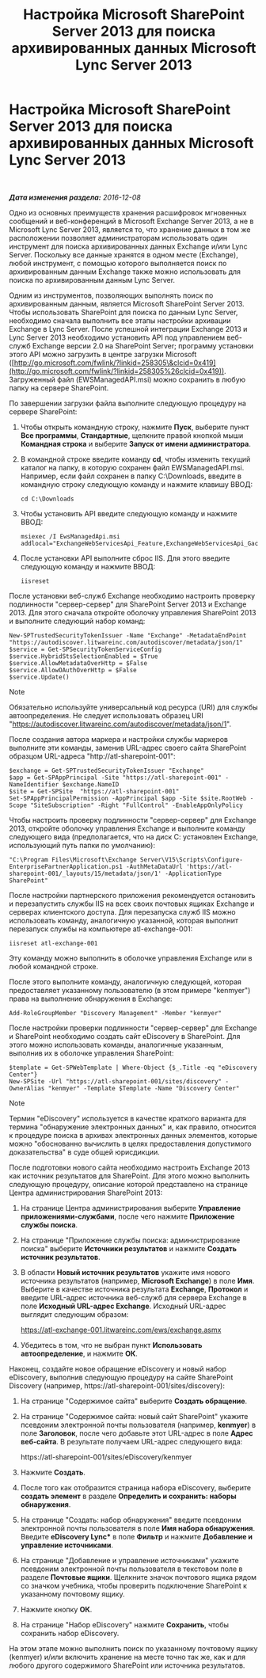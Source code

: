 ﻿---
title: Настройка Microsoft SharePoint Server 2013 для поиска архивированных данных Microsoft Lync Server 2013
TOCTitle: Настройка Microsoft SharePoint Server 2013 для поиска архивированных данных Microsoft Lync Server 2013
ms:assetid: 17f49365-8778-4962-a41b-f96faf6902f1
ms:mtpsurl: https://technet.microsoft.com/ru-ru/library/JJ687978(v=OCS.15)
ms:contentKeyID: 49887881
ms.date: 12/10/2016
mtps_version: v=OCS.15
ms.translationtype: HT
---

# Настройка Microsoft SharePoint Server 2013 для поиска архивированных данных Microsoft Lync Server 2013

 

_**Дата изменения раздела:** 2016-12-08_

Одно из основных преимуществ хранения расшифровок мгновенных сообщений и веб-конференций в Microsoft Exchange Server 2013, а не в Microsoft Lync Server 2013, является то, что хранение данных в том же расположении позволяет администраторам использовать один инструмент для поиска архивированных данных Exchange и/или Lync Server. Поскольку все данные хранятся в одном месте (Exchange), любой инструмент, с помощью которого выполняется поиск по архивированным данным Exchange также можно использовать для поиска по архивированным данным Lync Server.

Одним из инструментов, позволяющих выполнять поиск по архивированным данным, является Microsoft SharePoint Server 2013. Чтобы использовать SharePoint для поиска по данным Lync Server, необходимо сначала выполнить все этапы настройки архивации Exchange в Lync Server. После успешной интеграции Exchange 2013 и Lync Server 2013 необходимо установить API под управлением веб-служб Exchange версии 2.0 на SharePoint Server; программу установки этого API можно загрузить в центре загрузки Microsoft ([http://go.microsoft.com/fwlink/?linkid=258305\&clcid=0x419](http://go.microsoft.com/fwlink/?linkid=258305%26clcid=0x419)). Загруженный файл (EWSManagedAPI.msi) можно сохранить в любую папку на сервере SharePoint.

По завершении загрузки файла выполните следующую процедуру на сервере SharePoint:

1.  Чтобы открыть командную строку, нажмите **Пуск**, выберите пункт **Все программы**, **Стандартные**, щелкните правой кнопкой мыши **Командная строка** и выберите **Запуск от имени администратора**.

2.  В командной строке введите команду **cd**, чтобы изменить текущий каталог на папку, в которую сохранен файл EWSManagedAPI.msi. Например, если файл сохранен в папку C:\\Downloads, введите в командную строку следующую команду и нажмите клавишу ВВОД:
    
        cd C:\Downloads

3.  Чтобы установить API введите следующую команду и нажмите ВВОД:
    
        msiexec /I EwsManagedApi.msi addlocal="ExchangeWebServicesApi_Feature,ExchangeWebServicesApi_Gac"

4.  После установки API выполните сброс IIS. Для этого введите следующую команду и нажмите ВВОД:
    
        iisreset

После установки веб-служб Exchange необходимо настроить проверку подлинности "сервер-сервер" для SharePoint Server 2013 и Exchange 2013. Для этого сначала откройте оболочку управления SharePoint 2013 и выполните следующий набор команд:

    New-SPTrustedSecurityTokenIssuer -Name "Exchange" -MetadataEndPoint "https://autodiscover.litwareinc.com/autodiscover/metadata/json/1"
    $service = Get-SPSecurityTokenServiceConfig
    $service.HybridStsSelectionEnabled = $True
    $service.AllowMetadataOverHttp = $False
    $service.AllowOAuthOverHttp = $False
    $service.Update()

> [!note]  
> Обязательно используйте универсальный код ресурса (URI) для службы автоопределения. Не следует использовать образец URI &quot;https://autodiscover.litwareinc.com/autodiscover/metadata/json/1&quot;.

После создания автора маркера и настройки службы маркеров выполните эти команды, заменив URL-адрес своего сайта SharePoint образцом URL-адреса "http://atl-sharepoint-001":

    $exchange = Get-SPTrustedSecurityTokenIssuer "Exchange"
    $app = Get-SPAppPrincipal -Site "https://atl-sharepoint-001" -NameIdentifier $exchange.NameID
    $site = Get-SPSite  "https://atl-sharepoint-001"
    Set-SPAppPrincipalPermission -AppPrincipal $app -Site $site.RootWeb -Scope "SiteSubscription" -Right "FullControl" -EnableAppOnlyPolicy

Чтобы настроить проверку подлинности "сервер-сервер" для Exchange 2013, откройте оболочку управления Exchange и выполните команду следующего вида (предполагается, что на диск С: установлен Exchange, использующий путь папки по умолчанию):

    "C:\Program Files\Microsoft\Exchange Server\V15\Scripts\Configure-EnterprisePartnerApplication.ps1 -AuthMetaDataUrl 'https://atl-sharepoint-001/_layouts/15/metadata/json/1' -ApplicationType SharePoint"

После настройки партнерского приложения рекомендуется остановить и перезапустить службы IIS на всех своих почтовых ящиках Exchange и серверах клиентского доступа. Для перезапуска служб IIS можно использовать команду, аналогичную указанной, которая выполнит перезапуск службы на компьютере atl-exchange-001:

    iisreset atl-exchange-001

Эту команду можно выполнить в оболочке управления Exchange или в любой командной строке.

После этого выполните команду, аналогичную следующей, которая предоставляет указанному пользователю (в этом примере "kenmyer") права на выполнение обнаружения в Exchange:

    Add-RoleGroupMember "Discovery Management" -Member "kenmyer"

После настройки проверки подлинности "сервер-сервер" для Exchange и SharePoint необходимо создать сайт eDiscovery в SharePoint. Для этого можно использовать команды, аналогичные указанным, выполнив их в оболочке управления SharePoint:

    $template = Get-SPWebTemplate | Where-Object {$_.Title -eq "eDiscovery Center"}
    New-SPSite -Url "https://atl-sharepoint-001/sites/discovery" -OwnerAlias "kenmyer" -Template $Template -Name "Discovery Center"

> [!note]  
> Термин &quot;eDiscovery&quot; используется в качестве краткого варианта для термина &quot;обнаружение электронных данных&quot; и, как правило, относится к процедуре поиска в архивах электронных данных элементов, которые можно &quot;обоснованно вычислить в целях предоставления допустимого доказательства&quot; в суде общей юрисдикции.

После подготовки нового сайта необходимо настроить Exchange 2013 как источник результатов для SharePoint. Для этого можно выполнить следующую процедуру, описание которой представлено на странице Центра администрирования SharePoint 2013:

1.  На странице Центра администрирования выберите **Управление приложениями-службами**, после чего нажмите **Приложение службы поиска**.

2.  На странице "Приложение службы поиска: администрирование поиска" выберите **Источники результатов** и нажмите **Создать источник результатов**.

3.  В области **Новый источник результатов** укажите имя нового источника результатов (например, **Microsoft Exchange**) в поле **Имя**. Выберите в качестве источника результата **Exchange**, **Протокол** и введите URL-адрес источника веб-служб для сервера Exchange в поле **Исходный URL-адрес Exchange**. Исходный URL-адрес выглядит следующим образом:
    
    https://atl-exchange-001.litwareinc.com/ews/exchange.asmx

4.  Убедитесь в том, что не выбран пункт **Использовать автоопределение**, и нажмите **ОК**.

Наконец, создайте новое обращение eDiscovery и новый набор eDiscovery, выполнив следующую процедуру на сайте SharePoint Discovery (например, https://atl-sharepoint-001/sites/discovery):

1.  На странице "Содержимое сайта" выберите **Создать обращение**.

2.  На странице "Содержимое сайта: новый сайт SharePoint" укажите псевдоним электронной почты пользователя (например, **kenmyer**) в поле **Заголовок**, после чего добавьте этот URL-адрес в поле **Адрес веб-сайта**. В результате получаем URL-адрес следующего вида:
    
    https://atl-sharepoint-001/sites/eDiscovery/kenmyer

3.  Нажмите **Создать**.

4.  После того как отобразится страница набора eDiscovery, выберите **создать элемент** в разделе **Определить и сохранить: наборы обнаружения**.

5.  На странице "Создать: набор обнаружения" введите псевдоним электронной почты пользователя в поле **Имя набора обнаружения**. Введите **eDiscovery Lync\*** в поле **Фильтр** и нажмите **Добавление и управление источниками**.

6.  На странице "Добавление и управление источниками" укажите псевдоним электронной почты пользователя в текстовом поле в разделе **Почтовые ящики**. Щелкните значок почтового ящика рядом со значком учебника, чтобы проверить подключение SharePoint к указанному почтовому ящику.

7.  Нажмите кнопку **ОК**.

8.  На странице "Набор eDiscovery" нажмите **Сохранить**, чтобы сохранить набор eDiscovery.

На этом этапе можно выполнить поиск по указанному почтовому ящику (kenmyer) и/или включить хранение на месте точно так же, как и для любого другого содержимого SharePoint или источника результатов.

